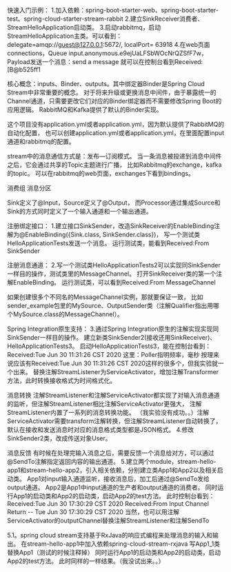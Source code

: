 快速入门示例：
1.加入依赖：spring-boot-starter-web、spring-boot-starter-test、spring-cloud-starter-stream-rabbit
2.建立SinkReceiver消费者、StreamHelloApplication启动类。
3.启动rabbitmq，启动StreamHelloApplication主类。可以看到：delegate=amqp://guest@127.0.0.1:5672/, localPort= 63918
4.在web页面connections，Queue input.anonymous.e9ejUaLFSbWOcNrQZSfF7w，Payload发送一个消息：send a message
就可以在控制台看到Received:[B@b525ff1

核心概念：inputs、Binder、outputs。其中绑定器Binder是Spring Cloud Stream中非常重要的概念。
对于将来升级或更换消息中间件，由于暴露统一的Channel通道，只需要更改它们对应的Binder绑定器而不需要修改Spring Boot的应用逻辑。
RabbitMQ和Kafka提供了默认的Binder实现。

这个项目没有application.yml或者application.yml，因为默认提供了RabbitMQ的自动化配置，
也可以创建application.yml或者application.yml，在里面配置input通道和rabbitmq的配置。

stream中的消息通信方式是：发布—订阅模式。
当一条消息被投递到消息中间件之后，它会通过共享的Topic主题进行广播，
比如Rabbitmq的exchange，kafka的topic。
可以在rabbitmq的web页面，exchanges下看到bindings。

消费组
消息分区

Sink定义了@Input，Source定义了@Output，
而Processor通过集成Source和Sink的方式同时定义了一个输入通道和一个输出通道。

注册绑定接口：
1.建立接口SinkSender，改造SinkReceiver的EnableBinding注解为@EnableBinding({Sink.class, SinkSender.class})，
写一个测试类HelloApplicationTests发送一个消息。
运行测试类，能看到Received:From SinkSender

注册消息通道：
2.写一个测试类HelloApplicationTests2可以实现同SinkSender一样目的操作，测试类里的MessageChannel。
打开SinkReceiver类的第一个注解EnableBinding。
运行测试类，可以看到Received:From MessageChannel

如果创建很多个不同名的MessageChannel实例，那就要保证一致，
比如sender_example包里的MySource、OutputSender类（注解Qualifier指出用哪个MySource.class的MessageChannel）。

Spring Integration原生支持：
3.通过Spring Integration原生的注解实现实现同SinkSender一样目的操作。
建立新类SinkSender2(接收还用SinkReceiver)、HelloApplicationTests3。
启动HelloApplicationTests3，能在控制台看到：
Received:Tue Jun 30 11:31:26 CST 2020
这里：Poller指明频率，毫秒
按理来说应该有Received:Tue Jun 30 11:31:26 CST 2020这样的很多个，但我实验就一个出来。
替换注解StreamListener为ServiceActivator，增加注解Transformer方法，此时转换接收格式为时间格式化。

消息转换
注解StreamListener和注解ServiceActivator都实现了对输入消息通道的监听，但注解StreamListener相比注解ServiceActivator更强大，
注解StreamListener内置了一系列的消息转换功能。
（我实验没有成功。。）注解ServiceActivator需要transform注解转换，但注解StreamListener自动转换了，默认在接收和发送消息时对应的消息格式类型都是JSON格式。
4.修改SinkSender2类，改成传送对象User。

消息反馈
有时候在处理完输入消息之后，需要反馈一个消息给对方，可以通过@SendTo注解指定返回内容的输出通道。
5.建立两个module，stream-hello-app1和stream-hello-app2，引入相关依赖，分别建立类App1和App2以及相关启动类。
App1对input输入通道监听，接收消息后，加工后通过@SendTo发给output通道。
App2是App1中input通道的生产者和output通道的消费者。
同时运行App1的启动类和App2的启动类，启动App2的test方法。
此时控制台看到：
Received:Tue Jun 30 17:30:29 CST 2020
Received:From Input Channel Return -- Tue Jun 30 17:30:29 CST 2020
当然，也可以用注解ServiceActivator的outputChannel替换注解StreamListener和注解SendTo

5.1。spring cloud stream支持基于RxJava的响应式编程来处理消息的输入和输出。
在stream-hello-app1中加入依赖spring-cloud-stream-rxjava
写App1_1类替换App1（测试的时候注释掉）
同时运行App1的启动类和App2的启动类，启动App2的test方法。
此时同样的一样结果。（我没试出来。。）

